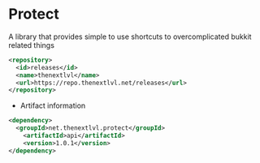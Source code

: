 # Protect
A library that provides simple to use shortcuts to overcomplicated bukkit related things
````xml
<repository>
  <id>releases</id>
  <name>thenextlvl</name>
  <url>https://repo.thenextlvl.net/releases</url>
</repository>
````
- Artifact information
````xml
<dependency>
  <groupId>net.thenextlvl.protect</groupId>
    <artifactId>api</artifactId>
    <version>1.0.1</version>
</dependency>
````
